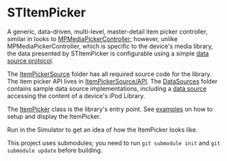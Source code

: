 STItemPicker
==========

A generic, data-driven, multi-level, master-detail item picker controller, similar in looks to [MPMediaPickerController](http://developer.apple.com/library/ios/#documentation/mediaplayer/reference/MPMediaPickerController_ClassReference/Reference/Reference.html);  however, unlike MPMediaPickerController, which is specific to the device's media library, the data presented by STItemPicker is configurable using a simple [data source protocol](STItemPicker/ItemPickerSource/API/ItemPickerDataSource.h).

The [ItemPickerSource](STItemPicker/ItemPickerSource) folder has all required source code for the library.  The item picker API lives in [ItemPickerSource/API](STItemPicker/ItemPickerSource/API).  The [DataSources](STItemPicker/DataSources) folder contains sample data source implementations, including a [data source](STItemPicker/DataSources/MPMediaDataSource.m) accessing the content of a device's iPod Library.

The [ItemPicker](STItemPicker/ItemPickerSource/API/ItemPicker.h) class is the library's entry point.  See [examples](STItemPicker/TestViewController.m) on how to setup and display the ItemPicker.

Run in the Simulator to get an idea of how the ItemPicker looks like.

This project uses submodules; you need to run `git submodule init` and `git submodule update` before building.
